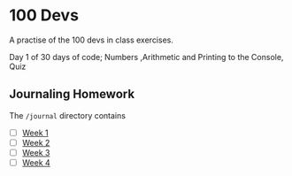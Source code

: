 # 100 Devs
A practise of the 100 devs in class exercises.

Day 1 of 30 days of code; Numbers ,Arithmetic and Printing to the Console, Quiz

## Journaling Homework

The `/journal` directory contains

- [ ] [Week 1](journal/week1.md)
- [ ] [Week 2](journal/week2.md)
- [ ] [Week 3](journal/week3.md)
- [ ] [Week 4](journal/week4.md)
